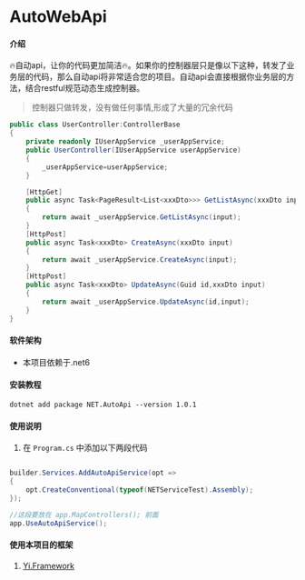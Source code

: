 # AutoWebApi

#### 介绍
🔥自动api，让你的代码更加简洁🔥。如果你的控制器层只是像以下这种，转发了业务层的代码，那么自动api将非常适合您的项目。自动api会直接根据你业务层的方法，结合restful规范动态生成控制器。

> 控制器只做转发，没有做任何事情,形成了大量的冗余代码

```c#
public class UserController:ControllerBase
{
    private readonly IUserAppService _userAppService;
    public UserController(IUserAppService userAppService)
    {
        _userAppService=userAppService;
    }

    [HttpGet]
    public async Task<PageResult<List<xxxDto>>> GetListAsync(xxxDto input)
    {
        return await _userAppService.GetListAsync(input);
    }
    [HttpPost]
    public async Task<xxxDto> CreateAsync(xxxDto input)
    {
        return await _userAppService.CreateAsync(input);
    }
    [HttpPost]
    public async Task<xxxDto> UpdateAsync(Guid id,xxxDto input)
    {
        return await _userAppService.UpdateAsync(id,input);
    }
}
```

#### 软件架构
* 本项目依赖于.net6


#### 安装教程

```shell
dotnet add package NET.AutoApi --version 1.0.1
```

#### 使用说明
1. 在 ```Program.cs``` 中添加以下两段代码
```c#

builder.Services.AddAutoApiService(opt =>
{
    opt.CreateConventional(typeof(NETServiceTest).Assembly);
});

//这段要放在 app.MapControllers(); 前面
app.UseAutoApiService();
```

#### 使用本项目的框架

1. [Yi.Framework](https://gitee.com/ccnetcore/Yi)


